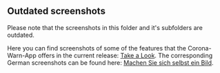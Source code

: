 ## Outdated screenshots

Please note that the screenshots in this folder and it's subfolders are outdated.

Here you can find screenshots of some of the features that the Corona-Warn-App offers in the current release: [Take a Look](https://www.coronawarn.app/en/screenshots/). The corresponding German screenshots can be found here: [Machen Sie sich selbst ein Bild](https://www.coronawarn.app/de/screenshots/).

